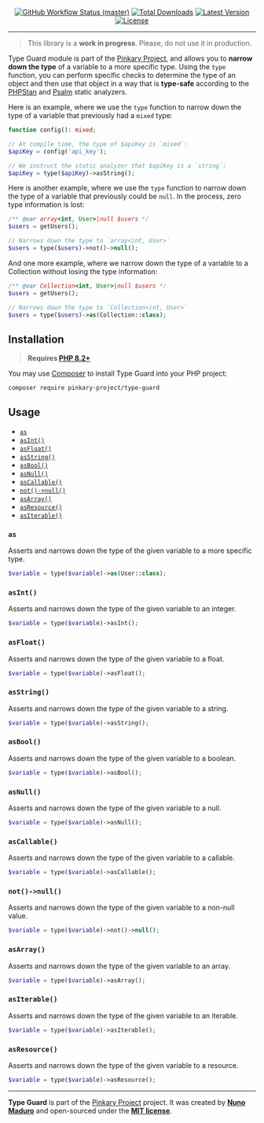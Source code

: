 <p align="center">
    <p align="center">
        <a href="https://github.com/pinkary-project/type-guard/actions"><img alt="GitHub Workflow Status (master)" src="https://github.com/pinkary-project/type-guard/actions/workflows/tests.yml/badge.svg"></a>
        <a href="https://packagist.org/packages/pinkary-project/type-guard"><img alt="Total Downloads" src="https://img.shields.io/packagist/dt/pinkary-project/type-guard"></a>
        <a href="https://packagist.org/packages/pinkary-project/type-guard"><img alt="Latest Version" src="https://img.shields.io/packagist/v/pinkary-project/type-guard"></a>
        <a href="https://packagist.org/packages/pinkary-project/type-guard"><img alt="License" src="https://img.shields.io/packagist/l/pinkary-project/type-guard"></a>
    </p>
</p>

------

> This library is a **work in progress**. Please, do not use it in production.

Type Guard module is part of the [Pinkary Project](https://github.com/pinkary-project), and allows you to **narrow down the type** of a variable to a more specific type.  Using the `type` function, you can perform specific checks to determine the type of an object and then use that object in a way that is **type-safe** according to the [PHPStan](https://phpstan.org/) and [Psalm](https://psalm.dev/) static analyzers.

Here is an example, where we use the `type` function to narrow down the type of a variable that previously had a `mixed` type:

```php
function config(): mixed;

// At compile time, the type of $apiKey is `mixed`:
$apiKey = config('api_key');

// We instruct the static analyzer that $apiKey is a `string`:
$apiKey = type($apiKey)->asString();
```

Here is another example, where we use the `type` function to narrow down the type of a variable that previously could be `null`. In the process, zero type information is lost:

```php
/** @var array<int, User>|null $users */
$users = getUsers();

// Narrows down the type to `array<int, User>`
$users = type($users)->not()->null();
```

And one more example, where we narrow down the type of a variable to a Collection without losing the type information:

```php
/** @var Collection<int, User>|null $users */
$users = getUsers();

// Narrows down the type to `Collection<int, User>`
$users = type($users)->as(Collection::class);
```

## Installation

> **Requires [PHP 8.2+](https://php.net/releases/)**

You may use [Composer](https://getcomposer.org) to install Type Guard into your PHP project:

```bash
composer require pinkary-project/type-guard
```

## Usage

- [`as`](#as)
- [`asInt()`](#asint)
- [`asFloat()`](#asfloat)
- [`asString()`](#asstring)
- [`asBool()`](#asbool)
- [`asNull()`](#asnull)
- [`asCallable()`](#ascallable)
- [`not()->null()`](#notnull)
- [`asArray()`](#asarray)
- [`asResource()`](#asresource)
- [`asIterable()`](#asiterable)

### `as`

Asserts and narrows down the type of the given variable to a more specific type.

```php
$variable = type($variable)->as(User::class);
```

### `asInt()`

Asserts and narrows down the type of the given variable to an integer.

```php
$variable = type($variable)->asInt();
```

### `asFloat()`

Asserts and narrows down the type of the given variable to a float.

```php
$variable = type($variable)->asFloat();
```

### `asString()`

Asserts and narrows down the type of the given variable to a string.

```php
$variable = type($variable)->asString();
```

### `asBool()`

Asserts and narrows down the type of the given variable to a boolean.

```php
$variable = type($variable)->asBool();
```

### `asNull()`

Asserts and narrows down the type of the given variable to a null.

```php
$variable = type($variable)->asNull();
```

### `asCallable()`

Asserts and narrows down the type of the given variable to a callable.

```php
$variable = type($variable)->asCallable();
```

### `not()->null()`

Asserts and narrows down the type of the given variable to a non-null value.

```php
$variable = type($variable)->not()->null();
```

### `asArray()`

Asserts and narrows down the type of the given variable to an array.

```php
$variable = type($variable)->asArray();
```
### `asIterable()`

Asserts and narrows down the type of the given variable to an iterable.

```php
$variable = type($variable)->asIterable();
```


### `asResource()`

Asserts and narrows down the type of the given variable to a resource.

```php
$variable = type($variable)->asResource();
```

------

**Type Guard** is part of the [Pinkary Project](https://github.com/pinkary-project) project. It was created by **[Nuno Maduro](https://twitter.com/enunomaduro)** and open-sourced under the **[MIT license](https://opensource.org/licenses/MIT)**.
